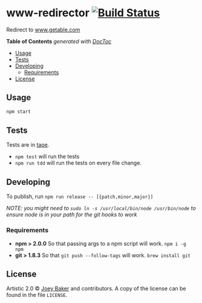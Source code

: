 # www-redirector  [![Build Status][travis-image]][travis-url]

Redirect to www.getable.com

<!-- START doctoc generated TOC please keep comment here to allow auto update -->
<!-- DON'T EDIT THIS SECTION, INSTEAD RE-RUN doctoc TO UPDATE -->
**Table of Contents**  *generated with [DocToc](https://github.com/thlorenz/doctoc)*

- [Usage](#usage)
- [Tests](#tests)
- [Developing](#developing)
  - [Requirements](#requirements)
- [License](#license)

<!-- END doctoc generated TOC please keep comment here to allow auto update -->


## Usage

```js
npm start
```

## Tests
Tests are in [tape](https://github.com/substack/tape).


* `npm test` will run the tests
* `npm run tdd` will run the tests on every file change.

## Developing
To publish, run `npm run release -- [{patch,minor,major}]`

_NOTE: you might need to `sudo ln -s /usr/local/bin/node /usr/bin/node` to ensure node is in your path for the git hooks to work_

### Requirements
* **npm > 2.0.0** So that passing args to a npm script will work. `npm i -g npm`
* **git > 1.8.3** So that `git push --follow-tags` will work. `brew install git`

## License

Artistic 2.0 © [Joey Baker](http://byjoeybaker.com) and contributors. A copy of the license can be found in the file `LICENSE`.


[npm-url]: https://npmjs.org/package/@getable/www-redirector
[npm-image]: https://badge.fury.io/js/%40getable%2Fwww-redirector.svg
[travis-url]: https://travis-ci.org/Getable/www-redirector
[travis-image]: https://travis-ci.org/Getable/www-redirector.svg?branch=master
[daviddm-url]: https://david-dm.org/Getable/www-redirector.svg?theme=shields.io
[daviddm-image]: https://david-dm.org/Getable/www-redirector

